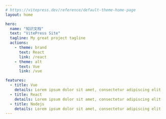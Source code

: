 ```yaml
---
# https://vitepress.dev/reference/default-theme-home-page
layout: home

hero:
  name: "知识文档"
  text: "VitePress Site"
  tagline: My great project tagline
  actions:
    - theme: brand
      text: React
      link: /react
    - theme: alt
      text: Vue
      link: /vue

features:
  - title: Vue
    details: Lorem ipsum dolor sit amet, consectetur adipiscing elit
  - title: React
    details: Lorem ipsum dolor sit amet, consectetur adipiscing elit
  - title: Nodejs
    details: Lorem ipsum dolor sit amet, consectetur adipiscing elit
---
```


